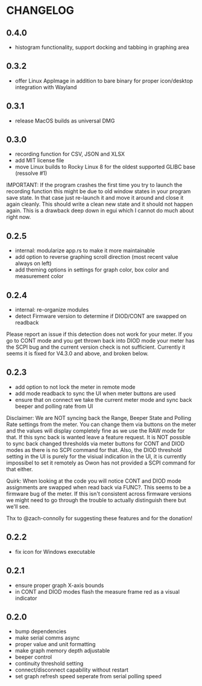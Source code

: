 # CHANGELOG

## 0.4.0

- histogram functionality, support docking and tabbing in graphing area

## 0.3.2

- offer Linux AppImage in addition to bare binary for proper icon/desktop integration with Wayland

## 0.3.1

- release MacOS builds as universal DMG

## 0.3.0

- recording function for CSV, JSON and XLSX
- add MIT license file
- move Linux builds to Rocky Linux 8 for the oldest supported GLIBC base (ressolve #1)

IMPORTANT:
If the program crashes the first time you try to launch the recording function this might be due to old
window states in your program save state. In that case just re-launch it and move it around and close it again cleanly. This should write a clean new state and it should not happen again. This is a drawback
deep down in egui which I cannot do much about right now.

## 0.2.5

- internal: modularize app.rs to make it more maintainable
- add option to reverse graphing scroll direction (most recent value always on left)
- add theming options in settings for graph color, box color and measurement color

## 0.2.4

- internal: re-organize modules
- detect Firmware version to determine if DIOD/CONT are swapped on readback

Please report an issue if this detection does not work for your meter.
If you go to CONT mode and you get thrown back into DIOD mode your meter has
the SCPI bug and the current version check is not sufficient.
Currently it seems it is fixed for V4.3.0 and above, and broken below.

## 0.2.3

- add option to not lock the meter in remote mode
- add mode readback to sync the UI when meter buttons are used
- ensure that on connect we take the current meter mode and sync back beeper and polling rate from UI

Disclaimer: We are NOT syncing back the Range, Beeper State and Polling Rate settings from the meter.
You can change them via buttons on the meter and the values will display completely
fine as we use the RAW mode for that. If this sync back is wanted leave a feature request.
It is NOT possible to sync back changed thresholds via meter buttons for CONT and DIOD modes as there is no SCPI command
for that. Also, the DIOD threshold setting in the UI is purely for the visiual indication in the UI,
it is currently impossibel to set it remotely as Owon has not provided a SCPI command for that either.

Quirk: When looking at the code you will notice CONT and DIOD mode assignments are swapped when read back via FUNC?.
This seems to be a firmware bug of the meter. If this isn't consistent across firmware versions we might need to go
through the trouble to actually distinguish there but we'll see.

Thx to @zach-connolly for suggesting these features and for the donation!

## 0.2.2

- fix icon for Windows executable

## 0.2.1

- ensure proper graph X-axis bounds
- in CONT and DIOD modes flash the measure frame red as a visual indicator

## 0.2.0

- bump dependencies
- make serial comms async
- proper value and unit formatting
- make graph memory depth adjustable
- beeper control
- continuity threshold setting
- connect/disconnect capability without restart
- set graph refresh speed seperate from serial polling speed
